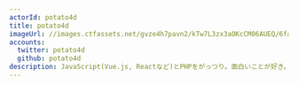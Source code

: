 ```yaml
---
actorId: potato4d
title: potato4d
imageUrl: //images.ctfassets.net/gvze4h7pavn2/kTw7L3zx3aOKcCM06AUEQ/6fae9f89885b689b97fd7b84d0880887/actor-potato4d.jpg
accounts:
  twitter: potato4d
  github: potato4d
description: JavaScript(Vue.js, Reactなど)とPHPをがっつり。面白いことが好き。テキスト書くこととUIや操作感にこだわること、外で登壇することが好きなのでそのあたりあればよしなに声かけてください。
---
```

